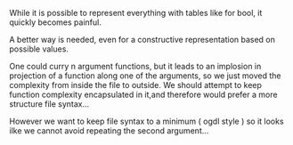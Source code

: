 While it is possible to represent everything with tables like for bool, it quickly becomes painful.

A better way is needed, even for a constructive representation based on possible values.

One could curry n argument functions, but it leads to an implosion in projection of a function along one of the arguments, so we just moved the complexity from inside the file to outside.
We should attempt to keep function complexity encapsulated in it,and therefore would prefer a more structure file syntax...

However we want to keep file syntax to a minimum ( ogdl style ) so it looks ilke we cannot avoid repeating the second argument...
